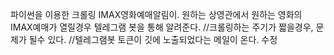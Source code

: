 파이썬을 이용한 크롤링 IMAX영화예매알림이.
원하는 상영관에서 원하는 영화의 IMAX예매가 열릴경우 텔레그램 봇을 통해 알려준다.
//크롤링하는 주기가 짧을경우, 문제가 될수 있다.
//텔레그램봇 토큰이 깃에 노출되었다는 메일이 온다. 수정
